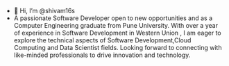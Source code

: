 - 👋 Hi, I’m @shivam16s
- A passionate Software Developer open to new opportunities and as a Computer Engineering graduate from Pune
  University. With over a year of experience in Software Development in Western Union , I am eager to explore the technical aspects of
  Software Development,Cloud Computing and Data Scientist fields. Looking forward to connecting with like-minded professionals to drive
  innovation and technology.
<!---
shivam16s/shivam16s is a ✨ special ✨ repository because its `README.md` (this file) appears on your GitHub profile.
You can click the Preview link to take a look at your changes.
--->
